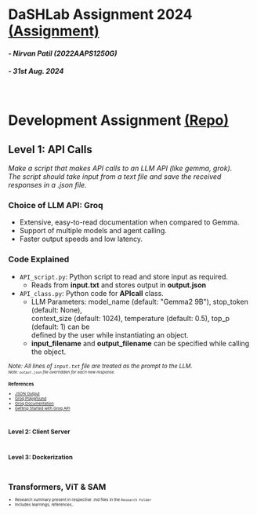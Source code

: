 # DaSHLab Assignment 2024 [(Assignment)](https://docs.google.com/document/d/1oK0p87q-WvWZB3XpIarPaVZF3DQUhFqfxLy2yW__mEg/pub?urp=gmail_link#h.39v2ctm6mmq)
#### _- Nirvan Patil (2022AAPS1250G)_
#### _- 31st Aug. 2024_
&nbsp;

# Development Assignment [(Repo)](https://github.com/DaSH-Lab-CSIS/DaSH-Lab-Assignment-2024/blob/main/DevelopmentAssignment/README.md)

## Level 1: API Calls
_Make a script that makes API calls to an LLM API (like gemma, grok). <br> The script should take input from a text file and save the received responses in a .json file._

### Choice of LLM API: **Groq** 
* Extensive, easy-to-read documentation when compared to Gemma.
* Support of multiple models and agent calling.
* Faster output speeds and low latency.
   
### Code Explained
* `API_script.py`: Python script to read and store input as required.
  * Reads from **input.txt** and stores output in **output.json**
* `API_class.py`: Python code for **APIcall** class.
  * LLM Parameters: model_name (default: "Gemma2 9B"), stop_token (default: None), <br>
    context_size (default: 1024), temperature (default: 0.5), top_p (default: 1) can be <br>
    defined by the user while instantiating an object.
  * **input_filename** and **output_filename** can be specified while calling the object.

<small> _Note: All lines of `input.txt` file are treated as the prompt to the LLM_. <small><br>
<small> _Note: `output.json` file overridden for each new response._ <small>

### References
* [JSON Output](https://github.com/groq/groq-api-cookbook/blob/main/tutorials/json-mode-social-determinants-of-health/SDOH-Json-mode.ipynb)
* [Groq Playground](https://console.groq.com/playground)
* [Groq Documentation](https://console.groq.com/docs/quickstart)
* [Getting Started with Groq API](https://www.youtube.com/watch?v=S53BanCP14c)


&nbsp;

## Level 2: Client Server


&nbsp;

## Level 3: Dockerization


&nbsp;
# Transformers, ViT & SAM 
* Research summary present in respective .md files in the `Research Folder`
* Includes learnings, references, 


